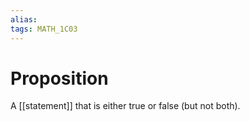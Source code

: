 ```yaml
---
alias:
tags: MATH_1C03
---
```

# Proposition
A [[statement]] that is either true or false (but not both).
